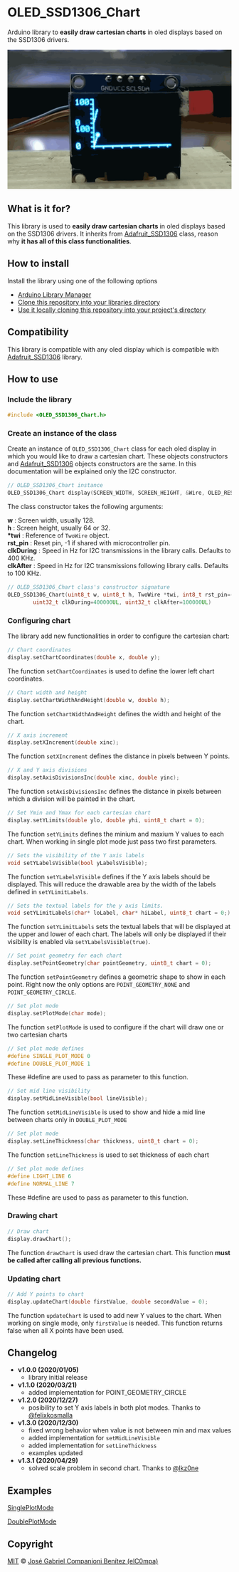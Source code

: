 # OLED_SSD1306_Chart

Arduino library to **easily draw cartesian charts** in oled displays based on the SSD1306 drivers.

![](Demo.gif)

## What is it for?

This library is used to **easily draw cartesian charts** in oled displays based on the SSD1306 drivers. It inherits from [Adafruit_SSD1306](https://github.com/adafruit/Adafruit_SSD1306) class, reason why **it has all of this class functionalities**.

## How to install

Install the library using one of the following options

- [Arduino Library Manager](https://www.arduino.cc/en/Guide/Libraries)
- [Clone this repository into your libraries directory](https://help.github.com/articles/cloning-a-repository/)
- [Use it locally cloning this repository into your project's directory](https://help.github.com/articles/cloning-a-repository/)

## Compatibility

This library is compatible with any oled display which is compatible with [Adafruit_SSD1306](https://github.com/adafruit/Adafruit_SSD1306) library.

## How to use

### **Include the library**

```c++
#include <OLED_SSD1306_Chart.h>
```

### **Create an instance of the class**

Create an instance of `OLED_SSD1306_Chart` class for each oled display in which you would like to draw a cartesian chart. These objects constructors and [Adafruit_SSD1306](https://github.com/adafruit/Adafruit_SSD1306) objects constructors are the same. In this documentation will be explained only the I2C constructor.

```c++
// OLED_SSD1306_Chart instance
OLED_SSD1306_Chart display(SCREEN_WIDTH, SCREEN_HEIGHT, &Wire, OLED_RESET);
```

The class constructor takes the following arguments:

**w** : Screen width, usually 128.  
**h** : Screen height, usually 64 or 32.  
**\*twi** : Reference of `TwoWire` object.  
**rst_pin** : Reset pin, -1 if shared with microcontroller pin.  
**clkDuring** : Speed in Hz for I2C transmissions in the library calls. Defaults to 400 KHz.  
**clkAfter** : Speed in Hz for I2C transmissions following library calls. Defaults to 100 KHz.

```c++
// OLED_SSD1306_Chart class's constructor signature
OLED_SSD1306_Chart(uint8_t w, uint8_t h, TwoWire *twi, int8_t rst_pin=-1,
        uint32_t clkDuring=400000UL, uint32_t clkAfter=100000UL)
```

### **Configuring chart**

The library add new functionalities in order to configure the cartesian chart:

```c++
// Chart coordinates
display.setChartCoordinates(double x, double y);
```

The function `setChartCoordinates` is used to define the lower left chart coordinates.

```c++
// Chart width and height
display.setChartWidthAndHeight(double w, double h);
```

The function `setChartWidthAndHeight` defines the width and height of the chart.

```c++
// X axis increment
display.setXIncrement(double xinc);
```

The function `setXIncrement` defines the distance in pixels between Y points.

```c++
// X and Y axis divisions
display.setAxisDivisionsInc(double xinc, double yinc);
```

The function `setAxisDivisionsInc` defines the distance in pixels between which a division will be painted in the chart.

```c++
// Set Ymin and Ymax for each cartesian chart
display.setYLimits(double ylo, double yhi, uint8_t chart = 0);
```

The function `setYLimits` defines the minium and maxium Y values to each chart. When working in single plot mode just pass two first parameters.

```c++
// Sets the visibility of the Y axis labels
void setYLabelsVisible(bool yLabelsVisible);
```

The function `setYLabelsVisible` defines if the Y axis labels should be displayed. This will reduce the drawable area by the width of the labels defined in `setYLimitLabels`.

```c++
// Sets the textual labels for the y axis limits.
void setYLimitLabels(char* loLabel, char* hiLabel, uint8_t chart = 0;)
```

The function `setYLimitLabels` sets the textual labels that will be displayed at the upper and lower of each chart. The labels will only be displayed if their visibility is enabled via `setYLabelsVisible(true)`.

```c++
// Set point geometry for each chart
display.setPointGeometry(char pointGeometry, uint8_t chart = 0);
```

The function `setPointGeometry` defines a geometric shape to show in each point. Right now the only options are `POINT_GEOMETRY_NONE` and `POINT_GEOMETRY_CIRCLE`.

```c++
// Set plot mode
display.setPlotMode(char mode);
```

The function `setPlotMode` is used to configure if the chart will draw one or two cartesian charts

```c++
// Set plot mode defines
#define SINGLE_PLOT_MODE 0
#define DOUBLE_PLOT_MODE 1
```

These #define are used to pass as parameter to this function.

```c++
// Set mid line visibility
display.setMidLineVisible(bool lineVisible);
```

The function `setMidLineVisible` is used to show and hide a mid line between charts only in `DOUBLE_PLOT_MODE`

```c++
// Set plot mode
display.setLineThickness(char thickness, uint8_t chart = 0);
```

The function `setLineThickness` is used to set thickness of each chart

```c++
// Set plot mode defines
#define LIGHT_LINE 6
#define NORMAL_LINE 7
```

These #define are used to pass as parameter to this function.

### **Drawing chart**

```c++
// Draw chart
display.drawChart();
```

The function `drawChart` is used draw the cartesian chart. This function **must be called after calling all previous functions.**

### **Updating chart**

```c++
// Add Y points to chart
display.updateChart(double firstValue, double secondValue = 0);
```

The function `updateChart` is used to add new Y values to the chart. When working on single mode, only `firstValue` is needed. This function returns false when all X points have been used.

## Changelog

- **v1.0.0 (2020/01/05)**
  - library initial release
- **v1.1.0 (2020/03/21)**
  - added implementation for POINT_GEOMETRY_CIRCLE
- **v1.2.0 (2020/12/27)**
  - posibility to set Y axis labels in both plot modes. Thanks to [@felixkosmalla](https://github.com/felixkosmalla)
- **v1.3.0 (2020/12/30)**
  - fixed wrong behavior when value is not between min and max values
  - added implementation for `setMidLineVisible`
  - added implementation for `setLineThickness`
  - examples updated
- **v1.3.1 (2020/04/29)**
  - solved scale problem in second chart. Thanks to [@lkz0ne](https://github.com/lkz0ne)

## Examples

[SinglePlotMode](https://github.com/elC0mpa/OLED_SSD1306_Chart/blob/master/examples/SinglePlotMode/SinglePlotMode.ino)

[DoublePlotMode](https://github.com/elC0mpa/OLED_SSD1306_Chart/blob/master/examples/DoublePlotMode/DoublePlotMode.ino)

## Copyright

[MIT](../LICENSE.md) © [José Gabriel Companioni Benítez (elC0mpa)](https://github.com/elC0mpa)
